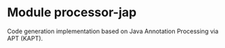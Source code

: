 # Module processor-jap

Code generation implementation based on Java Annotation Processing via APT (KAPT).
